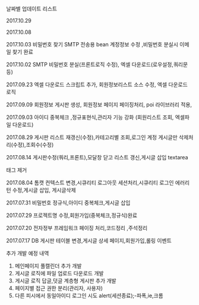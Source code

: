 날짜별 업데이트 리스트

2017.10.29


2017.10.08


2017.10.03
비밀번호 찾기 SMTP 전송용 bean 계정정보 수정 ,비밀번호 분실시 이메일 찾기 완료

2017.10.02
SMTP 비밀번호 분실(프론트로직 수정), 엑셀 다운로드(로우설정,쿼리문 등) 

2017.09.23
엑셀 다운로드 스크립트 추가, 회원정보리스트 소스 수정, 엑셀 다운로드 로직 

2017.09.09
회원정보 게시판 생성, 회원정보 페이지 페이징처리, poi 라이브러리 적용,

2017.09.03
아이디 중복체크 ,정규표현식,관리자 기능 강화 (회원리스트 조회, 엑셀파일 다운로드)

2017.08.29
게시판 리스트 재갱신(수정),카테고리별 조회,로그인 계정 게시글만 삭제처리(수정),조회수(수정)

2017.08.14
게시판수정(쿼리,프론트),모달창 닫고 리스트 갱신,게시글 삽입 textarea <p>태그 제거

2017.08.04
톰캣 컨텍스트 변경,시큐리티 로그아웃 세션처리,시큐리티 로그인 에러리턴 수정,게시글 삽입, 게시글삭제

2017.07.31
비밀번호 정규식,아이디 중복체크,게시글 삽입

2017.07.29
프로젝트명 수정,회원가입(중복체크,정규식)완료

2017.07.20
전자정부 프레임워크 페이징 처리,코드정리 ,주석정리 

2017.07.17
DB 게시판 테이블 변경,게시글 상세 페이지,회원가입,롤링 이벤트

추가 개발 예정 내역
1. 메인페이지 풀캘린더 추가 개발
2. 게시글 로직에 파일 업로드 다운로드 개발
3. 게시글 로직 답글,덧글 계층형 게시판 추가 개발
4. 페이지별 접근 권한 분리(관리자, 사용자)
5. 다른 피시에서 동일아이디 로그인 시도  alert(세션종료);-파폭,ie,크롬


